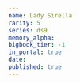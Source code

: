 ```yaml
---
name: Lady Sirella
rarity: 5
series: ds9
memory_alpha:
bigbook_tier: -1
in_portal: true
date:
published: true
---
```



